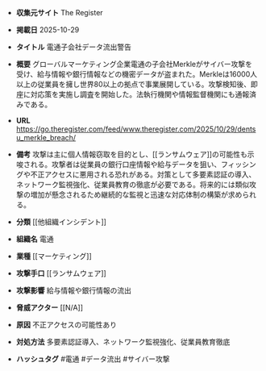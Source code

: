 - **収集元サイト**
The Register

- **掲載日**
2025-10-29

- **タイトル**
電通子会社データ流出警告

- **概要**
グローバルマーケティング企業電通の子会社Merkleがサイバー攻撃を受け、給与情報や銀行情報などの機密データが盗まれた。Merkleは16000人以上の従業員を擁し世界80以上の拠点で事業展開している。攻撃検知後、即座に対応策を実施し調査を開始した。法執行機関や情報監督機関にも通報済みである。

- **URL**
https://go.theregister.com/feed/www.theregister.com/2025/10/29/dentsu_merkle_breach/

- **備考**
攻撃は主に個人情報窃取を目的とし、[[ランサムウェア]]の可能性も示唆される。攻撃者は従業員の銀行口座情報や給与データを狙い、フィッシングや不正アクセスに悪用される恐れがある。対策として多要素認証の導入、ネットワーク監視強化、従業員教育の徹底が必要である。将来的には類似攻撃の増加が懸念されるため継続的な監視と迅速な対応体制の構築が求められる。

- **分類**
[[他組織インシデント]]

- **組織名**
電通

- **業種**
[[マーケティング]]

- **攻撃手口**
[[ランサムウェア]]

- **攻撃影響**
給与情報や銀行情報の流出

- **脅威アクター**
[[N/A]]

- **原因**
不正アクセスの可能性あり

- **対処方法**
多要素認証導入、ネットワーク監視強化、従業員教育徹底

- **ハッシュタグ**
#電通 #データ流出 #サイバー攻撃
